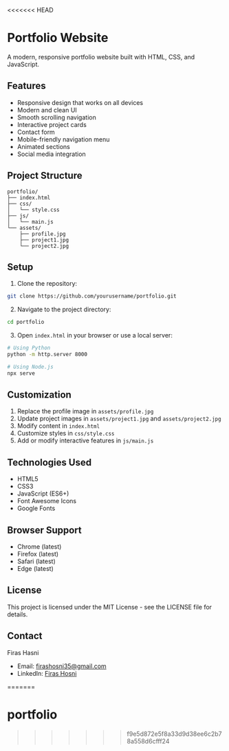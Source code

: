 <<<<<<< HEAD
# Portfolio Website

A modern, responsive portfolio website built with HTML, CSS, and JavaScript.

## Features

- Responsive design that works on all devices
- Modern and clean UI
- Smooth scrolling navigation
- Interactive project cards
- Contact form
- Mobile-friendly navigation menu
- Animated sections
- Social media integration

## Project Structure

```
portfolio/
├── index.html
├── css/
│   └── style.css
├── js/
│   └── main.js
└── assets/
    ├── profile.jpg
    ├── project1.jpg
    └── project2.jpg
```

## Setup

1. Clone the repository:
```bash
git clone https://github.com/yourusername/portfolio.git
```

2. Navigate to the project directory:
```bash
cd portfolio
```

3. Open `index.html` in your browser or use a local server:
```bash
# Using Python
python -m http.server 8000

# Using Node.js
npx serve
```

## Customization

1. Replace the profile image in `assets/profile.jpg`
2. Update project images in `assets/project1.jpg` and `assets/project2.jpg`
3. Modify content in `index.html`
4. Customize styles in `css/style.css`
5. Add or modify interactive features in `js/main.js`

## Technologies Used

- HTML5
- CSS3
- JavaScript (ES6+)
- Font Awesome Icons
- Google Fonts

## Browser Support

- Chrome (latest)
- Firefox (latest)
- Safari (latest)
- Edge (latest)

## License

This project is licensed under the MIT License - see the LICENSE file for details.

## Contact

Firas Hasni
- Email: firashosni35@gmail.com
- LinkedIn: [Firas Hosni](https://www.linkedin.com/in/firas-hosni-4450a01b4)

=======
# portfolio
>>>>>>> f9e5d872e5f8a33d9d38ee6c2b78a558d6cfff24
